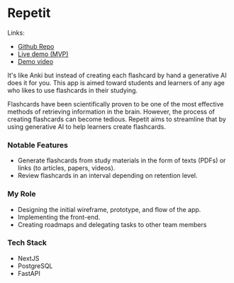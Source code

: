 # Repetit

Links:

- [Github Repo](https://github.com/edukesyen/repetit-fe-nextjs)
- [Live demo (MVP)](https://repetit.vercel.app/)
- [Demo video]()

It's like Anki but instead of creating each flashcard by hand a generative AI does it for you. This app is aimed toward students and learners of any age who likes to use flashcards in their studying.

Flashcards have been scientifically proven to be one of the most effective methods of retrieving information in the brain. However, the process of creating flashcards can become tedious. Repetit aims to streamline that by using generative AI to help learners create flashcards.

### Notable Features

- Generate flashcards from study materials in the form of texts (PDFs) or links (to articles, papers, videos).
- Review flashcards in an interval depending on retention level.

### My Role

- Designing the initial wireframe, prototype, and flow of the app.
- Implementing the front-end.
- Creating roadmaps and delegating tasks to other team members

### Tech Stack

- NextJS
- PostgreSQL
- FastAPI

